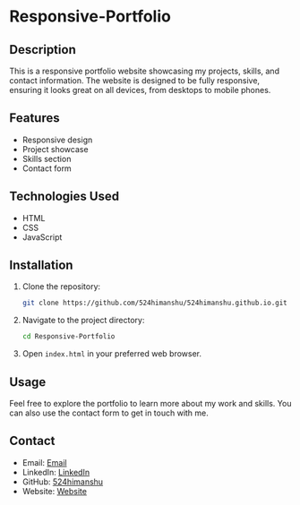 # Responsive-Portfolio

## Description

This is a responsive portfolio website showcasing my projects, skills, and contact information. The website is designed to be fully responsive, ensuring it looks great on all devices, from desktops to mobile phones.

## Features

- Responsive design
- Project showcase
- Skills section
- Contact form

## Technologies Used

- HTML
- CSS
- JavaScript

## Installation

1. Clone the repository:
   ```bash
   git clone https://github.com/524himanshu/524himanshu.github.io.git
   ```
2. Navigate to the project directory:
   ```bash
   cd Responsive-Portfolio
   ```
3. Open `index.html` in your preferred web browser.

## Usage

Feel free to explore the portfolio to learn more about my work and skills. You can also use the contact form to get in touch with me.

## Contact

- Email: [Email](mailto:himanshumenghani524@gmail.com)
- LinkedIn: [LinkedIn](https://www.linkedin.com/in/himanshumenghani524/)
- GitHub: [524himanshu](https://github.com/524himanshu)
- Website: [Website](https://524himanshu.github.io)
